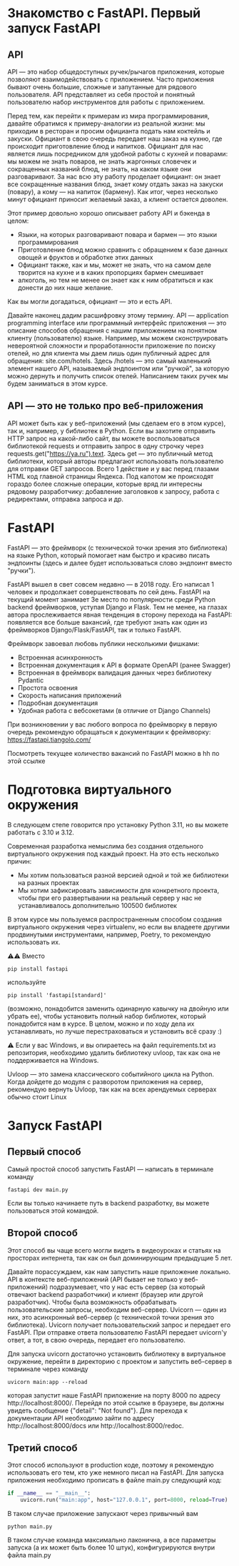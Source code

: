 # Знакомство с FastAPI. Первый запуск FastAPI

## API

API — это набор общедоступных ручек/рычагов приложения, которые позволяют взаимодействовать с приложением. Часто
приложения бывают очень большие, сложные и запутанные для рядового пользователя. API представляет из себя простой и
понятный пользователю набор инструментов для работы с приложением.

Перед тем, как перейти к примерам из мира программирования, давайте обратимся к примеру-аналогии из реальной жизни: мы
приходим в ресторан и просим официанта подать нам коктейль и закуски. Официант в свою очередь передает наш заказ на
кухню, где происходит приготовление блюд и напитков. Официант для нас является лишь посредником для удобной работы с
кухней и поварами: мы можем не знать поваров, не знать жаргонных словечек и сокращенных названий блюд, не знать, на
каком языке они разговаривают. За нас всю эту работу проделает официант: он знает все сокращенные названия блюд, знает
кому отдать заказ на закуски (повару), а кому — на напиток (бармену). Как итог, через несколько минут официант приносит
желаемый заказ, а клиент остается доволен.

Этот пример довольно хорошо описывает работу API и бэкенда в целом:

- Языки, на которых разговаривают повара и бармен — это языки программирования
- Приготовление блюд можно сравнить с обращением к базе данных овощей и фруктов и обработке этих данных
- Официант также, как и мы, может не знать, что на самом деле творится на кухне и в каких пропорциях бармен смешивает
- алкоголь, но тем не менее он знает как к ним обратиться и как донести до них наше желание.

Как вы могли догадаться, официант — это и есть API.

Давайте наконец дадим расшифровку этому термину. API — application programming interface или программный интерфейс
приложения — это описание способов обращения с нашим приложением на понятном клиенту (пользователю) языке.
Например, мы можем сконструировать невероятной сложности и проработанности приложение по поиску отелей, но для клиента
мы даем лишь один публичный адрес для обращения: site.com/hotels. Здесь /hotels — это самый маленький элемент нашего
API, называемый эндпоинтом или "ручкой", за которую можно дернуть и получить список отелей. Написанием таких ручек мы
будем заниматься в этом курсе.

## API — это не только про веб-приложения

API может быть как у веб-приложений (мы сделаем его в этом курсе), так и, например, у библиотек в Python. Если вы
захотите отправить HTTP запрос на какой-либо сайт, вы можете воспользоваться библиотекой requests и отправить запрос в
одну строчку через requests.get("https://ya.ru").text. Здесь get — это публичный метод библиотеки, который авторы
предлагают использовать пользователю для отправки GET запросов. Всего 1 действие и у вас перед глазами HTML код главной
страницы Яндекса. Под капотом же происходят гораздо более сложные операции, которые вряд ли интересны рядовому
разработчику: добавление заголовков к запросу, работа с редиректами, отправка запроса и др.

# FastAPI

FastAPI — это фреймворк (с технической точки зрения это библиотека) на языке Python, который помогает нам быстро и
красиво писать эндпоинты (здесь и далее будет использоваться слово эндпоинт вместо "ручки").

FastAPI вышел в свет совсем недавно — в 2018 году. Его написал 1 человек и продолжает совершенствовать по сей день.
FastAPI на текущий момент занимает 3е место по популярности среди Python backend фреймворков, уступая Django и Flask.
Тем не менее, на глазах автора прослеживается явная тенденция в сторону перехода на FastAPI: появляется все больше
вакансий, где требуют знать как один из фреймворков Django/Flask/FastAPI, так и только FastAPI.

Фреймворк завоевал любовь публики несколькими фишками:

- Встроенная асинхронность
- Встроенная документация к API в формате OpenAPI (ранее Swagger)
- Встроенная в фреймворк валидация данных через библиотеку Pydantic
- Простота освоения
- Скорость написания приложений
- Подробная документация
- Удобная работа с вебсокетами (в отличие от Django Channels)

При возникновении у вас любого вопроса по фреймворку в первую очередь рекомендую обращаться к документации к
фреймворку: https://fastapi.tiangolo.com/

Посмотреть текущее количество вакансий по FastAPI можно в hh по этой ссылке

# Подготовка виртуального окружения

В следующем степе говорится про установку Python 3.11, но вы можете работать с 3.10 и 3.12.

Современная разработка немыслима без создания отдельного виртуального окружения под каждый проект. На это есть несколько
причин:

- Мы хотим пользоваться разной версией одной и той же библиотеки на разных проектах
- Мы хотим зафиксировать зависимости для конкретного проекта, чтобы при его развертывании на реальный сервер у нас не
  устанавливалось дополнительно 100500 библиотек

В этом курсе мы пользуемся распространенным способом создания виртуального окружения через virtualenv, но если вы
владеете другими продвинутыми инструментами, например, Poetry, то рекомендую использовать их.

⚠️⚠️ Вместо

```shell
pip install fastapi
```

используйте

```shell
pip install 'fastapi[standard]'
```

(возможно, понадобится заменить одинарную кавычку на двойную или убрать ее), чтобы установить полный набор библиотек,
который понадобится нам в курсе.
В целом, можно и по ходу дела их устанавливать, но лучше перестраховаться и установить всё сразу :)

⚠️ Если у вас Windows, и вы опираетесь на файл requirements.txt из репозитория, необходимо удалить библиотеку uvloop,
так как она не поддерживается на Windows.

Uvloop — это замена классического событийного цикла на Python. Когда дойдете до модуля с разворотом приложения на
сервер, рекомендую вернуть Uvloop, так как на всех арендуемых серверах обычно стоит Linux

# Запуск FastAPI

## Первый способ

Самый простой способ запустить FastAPI — написать в терминале команду

```shell
fastapi dev main.py
```

Если вы только начинаете путь в backend разработку, вы можете пользоваться этой командой.

## Второй способ

Этот способ вы чаще всего могли видеть в видеоуроках и статьях на просторах интернета, так как он был доминирующим
предыдущие 5 лет.

Давайте порассуждаем, как нам запустить наше приложение локально. API в контексте веб-приложений (API бывает не только у
веб-приложений) подразумевает, что у нас есть сервер (за который отвечают backend разработчики) и клиент (браузер или
другой разработчик). Чтобы была возможность обрабатывать пользовательские запросы, необходим веб-сервер. Uvicorn — один
из них, это асинхронный веб-сервер (с технической точки зрения это библиотека). Uvicorn получает пользовательский запрос
и передает его FastAPI. При отправке ответа пользователю FastAPI передает uvicorn'у ответ, а тот, в свою очередь,
передает его пользователю.

Для запуска uvicorn достаточно установить библиотеку в виртуальное окружение, перейти в директорию с проектом и
запустить веб-сервер в терминале через команду

```shell
uvicorn main:app --reload
```

которая запустит наше FastAPI приложение на порту 8000 по адресу http://localhost:8000/. Перейдя по этой ссылке в
браузере, вы должны увидеть сообщение {"detail": "Not found"}. Для перехода к документации API необходимо зайти по
адресу http://localhost:8000/docs или http://localhost:8000/redoc.

## Третий способ

Этот способ используют в production коде, поэтому я рекомендую использовать его тем, кто уже немного писал на FastAPI.
Для запуска приложения необходимо прописать в файле main.py следующий код:

```python
if __name__ == "__main__":
    uvicorn.run("main:app", host="127.0.0.1", port=8000, reload=True)
```

В таком случае приложение запускают через привычный вам

```shell
python main.py
```

В таком случае команда максимально лаконична, а все параметры запуска (а их может быть более 10 штук), конфигурируются
внутри файла main.py

